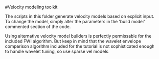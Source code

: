 #Velocity modeling toolkit

The scripts in this folder generate velocity models based on
explicit input. To change the model, simply alter the parameters
in the 'build model' commented section of the code.

Using alternative velocity model builders is perfectly
permissable for the included FWI algorithm. But keep in mind
that the wavelet envelope comparison algorithm included for
the tutorial is not sophisticated enough to handle wavelet
tuning, so use sparse vel models.
